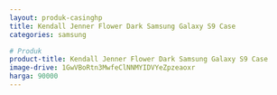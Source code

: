 ```yaml
---
layout: produk-casinghp
title: Kendall Jenner Flower Dark Samsung Galaxy S9 Case
categories: samsung

# Produk
product-title: Kendall Jenner Flower Dark Samsung Galaxy S9 Case
image-drive: 1GwVBoRtn3MwfeClNNMYIDVYeZpzeaoxr
harga: 90000
---
```

